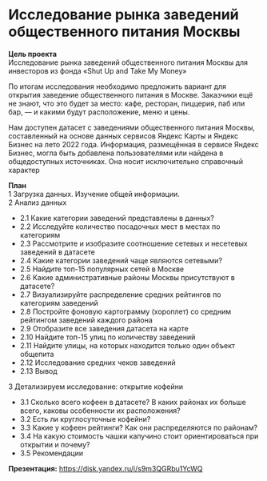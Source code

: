# Исследование рынка заведений общественного питания Москвы 
**Цель проекта**   
Исследование рынка заведений общественного питания Москвы для инвесторов из фонда «Shut Up and Take My Money»  

По итогам исследования необходимо предложить вариант для открытия заведение общественного питания в Москве. Заказчики ещё не знают, что это будет за место: кафе, ресторан, пиццерия, паб или бар, — и какими будут расположение, меню и цены.  

Нам доступен датасет с заведениями общественного питания Москвы, составленный на основе данных сервисов Яндекс Карты и Яндекс Бизнес на лето 2022 года. Информация, размещённая в сервисе Яндекс Бизнес, могла быть добавлена пользователями или найдена в общедоступных источниках. Она носит исключительно справочный характер

**План**  
1	 Загрузка данных. Изучение общей информации.  
2  Анализ данных  
-  2.1  Какие категории заведений представлены в данных?  
-  2.2  Исследуйте количество посадочных мест в местах по категориям  
-  2.3  Рассмотрите и изобразите соотношение сетевых и несетевых заведений в датасете
-  2.4  Какие категории заведений чаще являются сетевыми?
-  2.5  Найдите топ-15 популярных сетей в Москве
-  2.6  Какие административные районы Москвы присутствуют в датасете?
-  2.7  Визуализируйте распределение средних рейтингов по категориям заведений
-  2.8  Постройте фоновую картограмму (хороплет) со средним рейтингом заведений каждого района
-  2.9  Отобразите все заведения датасета на карте
-  2.10  Найдите топ-15 улиц по количеству заведений
-  2.11  Найдите улицы, на которых находится только один объект общепита
-  2.12  Исследование средних чеков заведений
-  2.13  Вывод   

3   Детализируем исследование: открытие кофейни   
-  3.1  Сколько всего кофеен в датасете? В каких районах их больше всего, каковы особенности их расположения?
-  3.2  Есть ли круглосуточные кофейни?
-  3.3  Какие у кофеен рейтинги? Как они распределяются по районам?
-  3.4  На какую стоимость чашки капучино стоит ориентироваться при открытии и почему?
-  3.5  Рекомендации

**Презентация:** https://disk.yandex.ru/i/s9m3QGRbu1YcWQ
